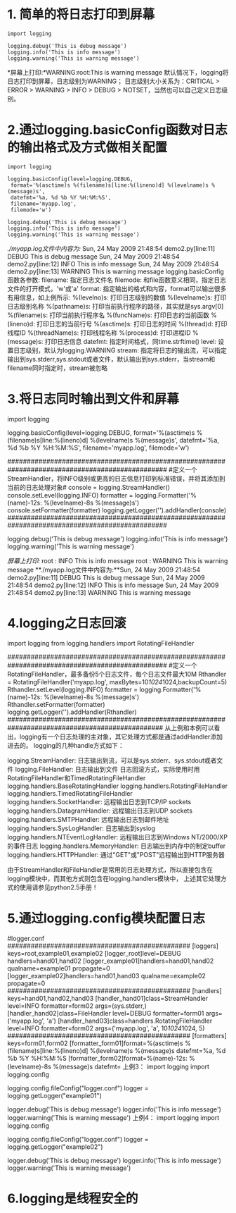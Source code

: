 # 1. 简单的将日志打印到屏幕


	import logging

	logging.debug('This is debug message')
	logging.info('This is info message')
	logging.warning('This is warning message')
 
*屏幕上打印:*WARNING:root:This is warning message
默认情况下，logging将日志打印到屏幕，日志级别为WARNING；
日志级别大小关系为：CRITICAL > ERROR > WARNING > INFO > DEBUG > NOTSET，当然也可以自己定义日志级别。

# 2.通过logging.basicConfig函数对日志的输出格式及方式做相关配置

	import logging

	logging.basicConfig(level=logging.DEBUG,
	 format='%(asctime)s %(filename)s[line:%(lineno)d] %(levelname)s %(message)s',
	 datefmt='%a, %d %b %Y %H:%M:%S',
	 filename='myapp.log',
	 filemode='w')
	 
	logging.debug('This is debug message')
	logging.info('This is info message')
	logging.warning('This is warning message')
 
*./myapp.log文件中内容为:*
Sun, 24 May 2009 21:48:54 demo2.py[line:11] DEBUG This is debug message
Sun, 24 May 2009 21:48:54 demo2.py[line:12] INFO This is info message
Sun, 24 May 2009 21:48:54 demo2.py[line:13] WARNING This is warning message
logging.basicConfig函数各参数:
filename: 指定日志文件名
filemode: 和file函数意义相同，指定日志文件的打开模式，'w'或'a'
format: 指定输出的格式和内容，format可以输出很多有用信息，如上例所示:
 %(levelno)s: 打印日志级别的数值
 %(levelname)s: 打印日志级别名称
 %(pathname)s: 打印当前执行程序的路径，其实就是sys.argv[0]
 %(filename)s: 打印当前执行程序名
 %(funcName)s: 打印日志的当前函数
 %(lineno)d: 打印日志的当前行号
 %(asctime)s: 打印日志的时间
 %(thread)d: 打印线程ID
 %(threadName)s: 打印线程名称
 %(process)d: 打印进程ID
 %(message)s: 打印日志信息
datefmt: 指定时间格式，同time.strftime()
level: 设置日志级别，默认为logging.WARNING
stream: 指定将日志的输出流，可以指定输出到sys.stderr,sys.stdout或者文件，默认输出到sys.stderr，当stream和filename同时指定时，stream被忽略

# 3.将日志同时输出到文件和屏幕

import logging

logging.basicConfig(level=logging.DEBUG,
 format='%(asctime)s %(filename)s[line:%(lineno)d] %(levelname)s %(message)s',
 datefmt='%a, %d %b %Y %H:%M:%S',
 filename='myapp.log',
 filemode='w')

#################################################################################################
#定义一个StreamHandler，将INFO级别或更高的日志信息打印到标准错误，并将其添加到当前的日志处理对象#
console = logging.StreamHandler()
console.setLevel(logging.INFO)
formatter = logging.Formatter('%(name)-12s: %(levelname)-8s %(message)s')
console.setFormatter(formatter)
logging.getLogger('').addHandler(console)
#################################################################################################

logging.debug('This is debug message')
logging.info('This is info message')
logging.warning('This is warning message')
 
*屏幕上打印:*
root : INFO This is info message
root : WARNING This is warning message
**./myapp.log文件中内容为:**Sun, 24 May 2009 21:48:54 demo2.py[line:11] DEBUG This is debug message
Sun, 24 May 2009 21:48:54 demo2.py[line:12] INFO This is info message
Sun, 24 May 2009 21:48:54 demo2.py[line:13] WARNING This is warning message

# 4.logging之日志回滚

import logging
from logging.handlers import RotatingFileHandler

#################################################################################################
#定义一个RotatingFileHandler，最多备份5个日志文件，每个日志文件最大10M
Rthandler = RotatingFileHandler('myapp.log', maxBytes=10*1024*1024,backupCount=5)
Rthandler.setLevel(logging.INFO)
formatter = logging.Formatter('%(name)-12s: %(levelname)-8s %(message)s')
Rthandler.setFormatter(formatter)
logging.getLogger('').addHandler(Rthandler)
################################################################################################
从上例和本例可以看出，logging有一个日志处理的主对象，其它处理方式都是通过addHandler添加进去的。
logging的几种handle方式如下：

logging.StreamHandler: 日志输出到流，可以是sys.stderr、sys.stdout或者文件
logging.FileHandler: 日志输出到文件
日志回滚方式，实际使用时用RotatingFileHandler和TimedRotatingFileHandler
logging.handlers.BaseRotatingHandler
logging.handlers.RotatingFileHandler
logging.handlers.TimedRotatingFileHandler
logging.handlers.SocketHandler: 远程输出日志到TCP/IP sockets
logging.handlers.DatagramHandler: 远程输出日志到UDP sockets
logging.handlers.SMTPHandler: 远程输出日志到邮件地址
logging.handlers.SysLogHandler: 日志输出到syslog
logging.handlers.NTEventLogHandler: 远程输出日志到Windows NT/2000/XP的事件日志
logging.handlers.MemoryHandler: 日志输出到内存中的制定buffer
logging.handlers.HTTPHandler: 通过"GET"或"POST"远程输出到HTTP服务器

由于StreamHandler和FileHandler是常用的日志处理方式，所以直接包含在logging模块中，而其他方式则包含在logging.handlers模块中，
上述其它处理方式的使用请参见python2.5手册！

# 5.通过logging.config模块配置日志

#logger.conf
###############################################
[loggers]
keys=root,example01,example02
[logger_root]level=DEBUG
handlers=hand01,hand02
[logger_example01]handlers=hand01,hand02
qualname=example01
propagate=0
[logger_example02]handlers=hand01,hand03
qualname=example02
propagate=0
###############################################
[handlers]
keys=hand01,hand02,hand03
[handler_hand01]class=StreamHandler
level=INFO
formatter=form02
args=(sys.stderr,)
[handler_hand02]class=FileHandler
level=DEBUG
formatter=form01
args=('myapp.log', 'a')
[handler_hand03]class=handlers.RotatingFileHandler
level=INFO
formatter=form02
args=('myapp.log', 'a', 10*1024*1024, 5)
###############################################
[formatters]
keys=form01,form02
[formatter_form01]format=%(asctime)s %(filename)s[line:%(lineno)d] %(levelname)s %(message)s
datefmt=%a, %d %b %Y %H:%M:%S
[formatter_form02]format=%(name)-12s: %(levelname)-8s %(message)s
datefmt=
上例3：
import logging
import logging.config

logging.config.fileConfig("logger.conf")
logger = logging.getLogger("example01")

logger.debug('This is debug message')
logger.info('This is info message')
logger.warning('This is warning message')
上例4：
import logging
import logging.config

logging.config.fileConfig("logger.conf")
logger = logging.getLogger("example02")

logger.debug('This is debug message')
logger.info('This is info message')
logger.warning('This is warning message')

# 6.logging是线程安全的

